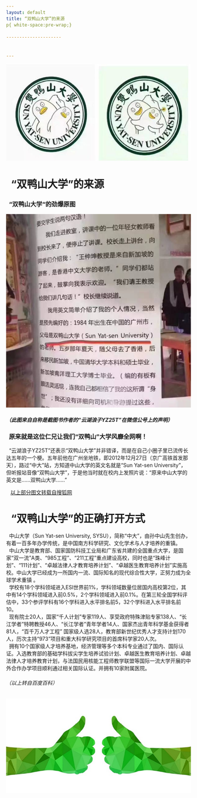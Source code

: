 ```yaml
---
layout: default
title: “双鸭山大学”的来源
p{ white-space:pre-wrap;}

---------------------


---
```

![](images/f.jpg)
# [](#header-1)&nbsp;&nbsp;“双鸭山大学”的来源

### [](#header-2)&nbsp;&nbsp;“双鸭山大学“的劲爆原图
![](images/1.png)
##### （此图来自自称是截图书作者的“云湖浪子YZ25T”在微信公号上的声明）  
### [](#header-2)&nbsp;&nbsp;原来就是这位仁兄让我们“双鸭山”大学风靡全网啊！
&nbsp;&nbsp;“云湖浪子YZ25T”还表示“双鸭山大学”并非错译，而是在自己小圈子里已流传长达五年的一个梗。五年前他在广州坐地铁，即2012年12月27日（京广高铁首发那天），路过“中大”站，方知道中山大学的英文名就是“Sun Yat-sen University”，但听报站音像“双鸭山大学”，于是他当时就在校内上发照片说：“原来中山大学的英文是……双鸭山大学……”

&nbsp;&nbsp; [以上部分图文转载自搜狐网](http://www.sohu.com/a/152103186_384562)
# [](#header-1)&nbsp;&nbsp;“双鸭山大学”的正确打开方式
&nbsp;&nbsp;中山大学（Sun Yat-sen University, SYSU），简称“中大”，由孙中山先生创办，有着一百多年办学传统，是中国南方科学研究、文化学术与人才培养的重镇。   
&nbsp;&nbsp;中山大学是教育部、国家国防科技工业局和广东省共建的全国重点大学，是国家“双一流”A类、“985工程”、“211工程”重点建设高校，同时也是“珠峰计划”、“111计划”、“卓越法律人才教育培养计划”、“卓越医生教育培养计划”实施高校。中山大学已经成为一所国内一流、国际知名的现代综合性大学，正努力成为全球学术重镇   。     
&nbsp;&nbsp;学校有18个学科领域进入ESI世界前1%，学科领域数量位居国内高校第2位，其中有14个学科领域进入前0.5%，2个学科领域进入前0.1%。在第三轮全国学科评估中，33个参评学科有16个学科进入水平排名前5，32个学科进入水平排名前10。   
&nbsp;&nbsp;现有院士20人，国家“千人计划”专家119人、享受政府特殊津贴专家138人、“长江学者”特聘教授46人、“长江学者”青年学者14人、国家杰出青年科学基金获得者81人，“百千万人才工程” 国家级人选28人，教育部新世纪优秀人才支持计划170人，历次主持“973”项目和重大科学研究项目的首席科学家20人次。   
&nbsp;&nbsp;拥有10个国家级人才培养基地，经济管理等多个本科专业通过了国内、国际认证。入选教育部的基础学科拔尖学生培养试验计划、卓越医生教育培养计划、卓越法律人才培养教育计划，与法国民用核能工程师教学联盟等国际一流大学开展的中外合作办学项目顺利通过相关国际认证。并拥有10家附属医院。 
###### （以上转自百度百科）
![](images/点赞.jpg)


